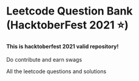 <h1>Leetcode Question Bank (HacktoberFest 2021 ⭐)</h1>
<h4>This is hacktoberfest 2021 valid repository! </h4>
<p>Do contribute and earn swags </p>
All the leetcode questions and solutions
